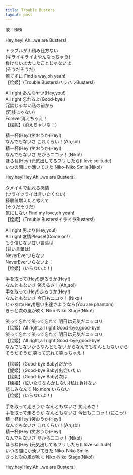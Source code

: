 ```yaml
---
title: Trouble Busters
layout: post
---
```

歌：BiBi

<p>Hey,hey! Ah...we are Busters!</p>

<p><a class="nico">トラブルが山積み仕方ない</a><br />
<a class="eli">(キライキライよやんなっちゃう)</a><br />
<a class="nico">負けないよ大したことじゃないよ</a><br />
<a class="maki">(そうだそうだ)</a><br />
<a class="nico">慌てずに Find a way,oh yeah!</a><br />
【<a class="eli">绘</a><a class="maki">姬</a>】(Trouble Busters!ハラハラBusters!)</p>

<p><a class="eli">All right あんなヤツ</a><a class="nico">(Hey,you!)</a><br />
<a class="maki">All right 忘れるよ</a><a class="nico">(Good-bye!)</a><br />
<a class="eli">冗談じゃない私の前から</a><br />
<a class="nico">(冗談じゃない)</a><br />
<a class="maki">Forever消えちゃえ！</a><br />
【<a class="eli">绘</a><a class="nico">妮</a>】(消えちゃいな！)</p>

<p>精一杯(Hey!)笑おうか(Hey!)<br />
なんでもないさ これくらい！(Ah,so!)<br />
精一杯(Hey!)笑おうか(Hey!)<br />
なんでもないさ だからニコッ！<a class="nico">(Niko!)</a><br />
ほらね(Hey!)元気出してるフリしたら(I love solitude)<br />
いつの間にか湧いてきた Niko-Niko Smile<a class="nico">(Niko!)</a></p>

<p>Hey,hey!Hey,Ah...we are Busters!</p>

<p><a class="maki">タメイキで乱れる感情</a><br />
<a class="nico">(ツライツライは言いたくない)</a><br />
<a class="maki">経験値増えたと考えて</a><br />
<a class="eli">(そうだそうだ)</a><br />
<a class="maki">気にしない Find my love,oh yeah!</a><br />
【<a class="eli">绘</a><a class="nico">妮</a>】(Trouble Busters!イライラBusters!)</p>

<p><a class="nico">All right 男より</a><a class="maki">(Hey,you!)</a><br />
<a class="eli">All right 友情Please!</a><a class="maki">(Come on!)</a><br />
<a class="nico">もう信じない甘い言葉は</a><br />
<a class="maki">(甘い言葉は)</a><br />
<a class="eli">NeverEverいらない</a><br />
<a class="nico">NeverEverいらないよ！</a><br />
【<a class="eli">绘</a><a class="maki">姬</a>】(いらないよ！)</p>

<p>手を取って(Hey!)走ろうか(Hey!)<br />
なんともないさ 笑えるさ！(Ah,so!)<br />
手を取って(Hey!)走ろうか(Hey!)<br />
なんともないさ 今日もニコッ！(Niko!)<br />
じゃあね(Hey!)思い出達さようなら(You are phantom)<br />
きっと次の風が吹く Niko-Niko Stage(Niko!)</p>

<p><a class="nico">笑って忘れて笑って忘れて 明日は元気だニッコリ</a><br />
【<a class="eli">绘</a><a class="maki">姬</a>】All right,all right!Good-bye,good-bye!<br />
<a class="nico">笑って忘れて笑って忘れて 明日は元気だニッコリ</a><br />
【<a class="eli">绘</a><a class="maki">姬</a>】All right,all right!Good-bye,good-bye!<br />
<a class="nico">なんでもないからなんともないからなんでもなんともないから</a><br />
そうだそうだ 笑って忘れて笑っちゃえ！</p>

<p>【<a class="eli">绘</a><a class="maki">姬</a>】(Good-bye Baby)<a class="nico">だから</a><br />
【<a class="nico">妮</a><a class="maki">姬</a>】(Good-bye Baby)<a class="eli">出会いたい</a><br />
【<a class="eli">绘</a><a class="nico">妮</a>】(Good-bye Baby)<a class="maki">次は</a><br />
【<a class="eli">绘</a><a class="maki">姬</a>】(泣いたりなんかしない)<a class="nico">私は負けない<br />
悲しみなんて No more いらない</a><br />
【<a class="eli">绘</a><a class="maki">姬</a>】(いらないよ！)</p>

<p><a class="nico">手を取って走ろうか なんともないさ 笑えるさ！<br />
手を取って走ろうか なんともないさ 今日もニコッ！(にこっ!)</a><br />
精一杯(Hey!)笑おうか(Hey!)<br />
なんでもないさ これくらい！(Ah,so!)<br />
精一杯(Hey!)笑おうか(Hey!)<br />
なんでもないさ だからニコッ！<a class="nico">(Niko!)</a><br />
ほらね(Hey!)元気出してるフリしたら(I love solitude)<br />
いつの間にか湧いてきた Niko-Niko Smile<br />
きっと次の風が吹く Niko-Niko Stage(Niko!)</p>

<p>Hey,hey!Hey,Ah...we are Busters!</p>